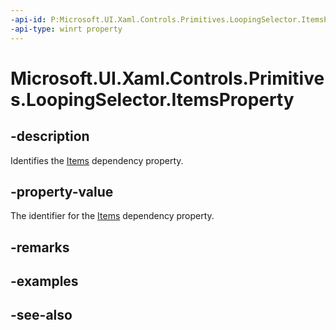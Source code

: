 ```yaml
---
-api-id: P:Microsoft.UI.Xaml.Controls.Primitives.LoopingSelector.ItemsProperty
-api-type: winrt property
---
```


<!-- Property syntax
public Windows.UI.Xaml.DependencyProperty ItemsProperty { get; }
-->

# Microsoft.UI.Xaml.Controls.Primitives.LoopingSelector.ItemsProperty

## -description
Identifies the [Items](loopingselector_items.md) dependency property.

## -property-value
The identifier for the [Items](loopingselector_items.md) dependency property.

## -remarks

## -examples

## -see-also
